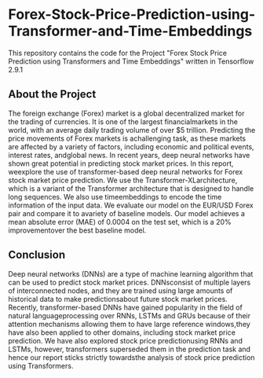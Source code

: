 # Forex-Stock-Price-Prediction-using-Transformer-and-Time-Embeddings

This repository contains the code for the Project "Forex Stock Price Prediction using Transformers and Time Embeddings" written in Tensorflow 2.9.1

## About the Project

The foreign exchange (Forex) market is a global decentralized market for the trading of currencies. It is one of the largest financialmarkets in the world, with an average daily trading volume of over $5 trillion. Predicting the price movements of Forex markets is achallenging task, as these markets are affected by a variety of factors, including economic and political events, interest rates, andglobal news. In recent years, deep neural networks have shown great potential in predicting stock market prices. In this report, weexplore the use of transformer-based deep neural networks for Forex stock market price prediction. We use the Transformer-XLarchitecture, which is a variant of the Transformer architecture that is designed to handle long sequences. We also use timeembeddings to encode the time information of the input data. We evaluate our model on the EUR/USD Forex pair and compare it to avariety of baseline models. Our model achieves a mean absolute error (MAE) of 0.0004 on the test set, which is a 20% improvementover the best baseline model.

## Conclusion

Deep neural networks (DNNs) are a type of machine learning algorithm that can be used to predict stock market prices. DNNsconsist of multiple layers of interconnected nodes, and they are trained using large amounts of historical data to make predictionsabout future stock market prices. Recently, transformer-based DNNs have gained popularity in the field of natural languageprocessing over RNNs, LSTMs and GRUs because of their attention mechanisms allowing them to have large reference windows,they have also been applied to other domains, including stock market price prediction. We have also explored stock price predictionusing RNNs and LSTMs, however, transformers superseded them in the prediction task and hence our report sticks strictly towardsthe analysis of stock price prediction using Transformers.
